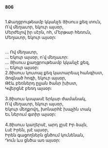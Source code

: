 **806**

\
1.Քաղցրութեամբ կկանչե Յիսուս քեզ տուն,\
Ո՛վ մեղաւոր, եկուր այսօր,\
Մերժելով իր սէրն, ոհ, մ’երթար հեռուն,\
Մեղաւոր, եկուր այսօր:

\
 ... Ով մեղաւոր,\
 ... Եկուր այսօր, ո՛վ մեղաւոր:\
 ... Յիսուս քաղցրութեամբ կկանչէ քեզ,\
 ... Եկուր այսօր:
\
2.Յիսուս կուտայ քեզ կատարեալ հանգիստ,\
Յոգնած հոգի, եկուր այսօր,\
Թէև բեռներդ ըլլան ծանր խիստ,\
Կվերցնէ բեռդ այսօր:\
\
3.Յիսուս կսպասէ երկար ժամանակ,\
Ո՛վ մեղաւոր, եկուր այսօր,\
Եկուր մեղքովդ, խոնարհէ խաչին տակ\
Եւ ներում գտիր այսօր:\
\
4.Յիսուս կաղերսէ, արդ լըսէ Իր ձայն,\
Լսէ Իրեն, լսէ այսօր,\
Իրեն գացողներն ցնծում կունենան,\
Դուն ևս ցնծա առ այսօր:
